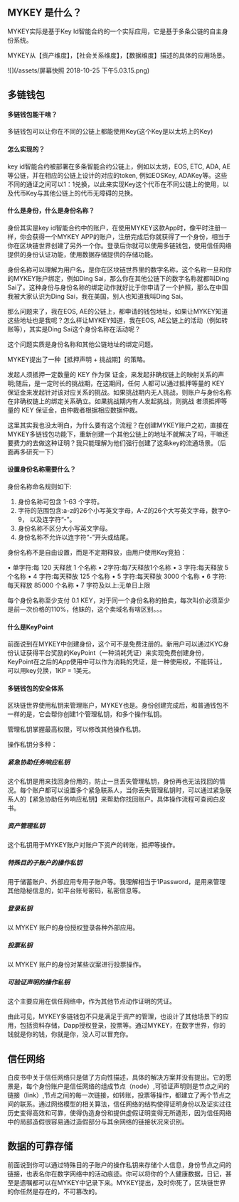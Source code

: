 ## MYKEY 是什么？

MYKEY实际是基于Key Id智能合约的一个实际应用，它是基于多条公链的自主身份系统。

MYKEY从【资产维度】，【社会关系维度】，【数据维度】描述的具体的应用场景。

![](/assets/屏幕快照 2018-10-25 下午5.03.15.png)


## 多链钱包

#### 多链钱包能干啥？

多链钱包可以让你在不同的公链上都能使用Key(这个Key是以太坊上的Key)

#### 怎么实现的？

key id智能合约被部署在多条智能合约公链上，例如以太坊，EOS, ETC, ADA, AE等公链，并在相应的公链上设计的对应的token, 例如EOSKey, ADAKey等。这些不同的通证之间可以1：1兑换，以此来实现Key这个代币在不同公链上的使用，以及代币Key与其他公链上的代币无障碍的兑换。

#### 什么是身份，什么是身份名称？

身份其实是key id智能合约中的账户，在使用MYKEY这款App时，像平时注册一样，你会获得一个MYKEY APP的账户，注册完成后你就获得了一个身份，相当于你在区块链世界创建了另外一个你。登录后你就可以使用多链钱包，使用信任网络提供的身份认证功能，使用数据存储提供的存储功能。

身份名称可以理解为用户名，是你在区块链世界里的数字名称，这个名称一旦和你的MYKEY账户绑定，例如Ding Sai，那么你在其他公链下的数字名称就都叫Ding Sai了。这种身份与身份名称的绑定动作就好比于你申请了一个护照，那么在中国我被大家认识为Ding Sai，我在美国，别人也知道我叫Ding Sai。

那么问题来了，我在EOS, AE的公链上，都申请的钱包地址，如果让MYKEY知道这些地址也是我呢？怎么样让MYKEY知道，我在EOS, AE公链上的活动（例如转账等），其实是Ding Sai这个身份名称在活动呢？

这个问题实质是身份名称和其他公链地址的绑定问题。

MYKEY提出了一种【抵押声明 + 挑战期】的策略。

发起人须抵押一定数量的 KEY 作为保 证金，来发起非确权链上的映射关系的声明;随后，是一定时长的挑战期，在这期间，任何 人都可以通过抵押等量的 KEY 保证金来发起针对该对应关系的挑战。如果挑战期内无人挑战，则账户与身份名称在非确权链上的绑定关系确立。如果挑战期内有人发起挑战，则挑战 者须抵押等量的 KEY 保证金，由仲裁者根据相应数据仲裁。

这里其实我也没太明白，为什么要有这个流程？在创建MYKEY账户之初，直接在MYKEY多链钱包功能下，重新创建一个其他公链上的地址不就解决了吗，干嘛还要费力的去做这种证明？我只能理解为他们强行创建了这条key的流通场景。（后面再多研究一下）

#### 设置身份名称需要什么？

身份名称命名规则如下:
1. 身份名称可包含 1-63 个字符。
2. 字符的范围包含:a-z的26个小写英文字母，A-Z的26个大写英文字母，数字0-9，
以及连字符“-”。
3. 身份名称不区分大小写英文字母。
4. 身份名称不允许以连字符“-”开头或结尾。

身份名称不是自由设置，而是不定期释放，由用户使用Key竞拍：

• 单字符:每 120 天释放 1 个名称
• 2字符:每7天释放1个名称
• 3 字符:每天释放 5 个名称
• 4 字符:每天释放 125 个名称
• 5 字符:每天释放 3000 个名称
• 6 字符:每天释放 85000 个名称
• 7 字符及以上:无单日上限

每个身份名称至少支付 0.1 KEY，对于同一个身份名称的拍卖，每次叫价必须至少是前一次价格的110%，他妹的，这个卖域名有啥区别。。。


#### 什么是KeyPoint

前面说到在MYKEY中创建身份，这个可不是免费注册的。新用户可以通过KYC身份认证获得平台奖励的KeyPoint（一种消耗凭证）来实现免费创建身份，KeyPoint在之后的App使用中可以作为消耗的凭证，是一种使用权，不能转让，可以用key兑换，1KP = 1美元。


#### 多链钱包的安全体系

区块链世界使用私钥来管理账户，MYKEY也是。身份创建完成后，和普通钱包不一样的是，它会帮你创建1个管理私钥，和多个操作私钥。

管理私钥掌握最高权限，可以修改其他操作私钥。

操作私钥分多种：

##### 紧急协助任务响应私钥

这个私钥是用来找回身份用的，防止一旦丢失管理私钥，身份再也无法找回的情况。每个账户都可以设置多个紧急联系人，当你丢失管理私钥时，可以通过紧急联系人的【紧急协助任务响应私钥】来帮助你找回账户。具体操作流程可查阅白皮书。

##### 资产管理私钥

这个私钥用于MYKEY账户对账户下资产的转账，抵押等操作。

##### 特殊目的子账户的操作私钥

用于储蓄账户、外部应用专用子账户等。我理解相当于1Password，是用来管理其他隐秘信息的，如平台账号密码，私密信息等。

##### 登录私钥

以 MYKEY 账户的身份授权登录各种外部应用。

##### 投票私钥

以 MYKEY 账户的身份对某些议案进行投票操作。

##### 可验证声明的操作私钥

这个主要应用在信任网络中，作为其他节点动作证明的凭证。

由此可见，MYKEY多链钱包不只是满足于资产的管理，也设计了其他场景下的应用，包括资料存储，Dapp授权登录，投票等。通过MYKEY，在数字世界，你的钱就是你的钱，你就是你，没人可以冒充你。


## 信任网络

白皮书中关于信任网络只是做了方向性描述，具体的解决方案并没有提出。它的愿景是，每个身份账户是信任网络的组成节点（node）,可验证声明则是节点之间的链接（link）,节点之间的每一次链接，如转账，投票等操作，都建立了两个节点之间的联系。通过网络模型的相关算法，信任网络的结构使得证明身份以及证实过往历史变得高效和可靠，使得伪造身份和提供虚假证明变得无所遁形，因为信任网络中的局部造假很容易通过造假部分与其余网络的链接状况来识别。


## 数据的可靠存储

前面说到你可以通过特殊目的子账户的操作私钥来存储个人信息，身份节点之间的链接，也表名你在数字网络中的活动痕迹。你可以将你的个人健康数据，日记，甚至是遗嘱都可以在MYKEY中记录下来。MYKEY提出，及时你死了，区块链世界的你任然是存在的，不可篡改的。





